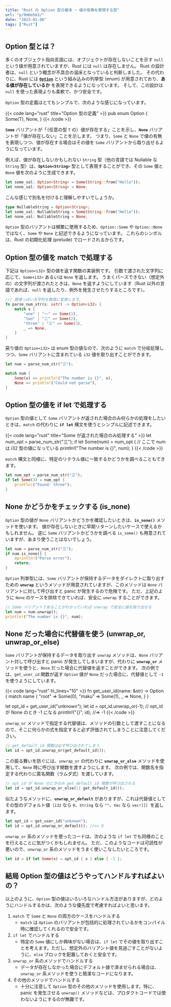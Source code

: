 ```yaml
---
title: "Rust の Option 型の基本 ─ 値の有無を表現する型"
url: "p/9m6m5m3/"
date: "2023-01-06"
tags: ["Rust"]
---
```


Option 型とは？
----

多くのオブジェクト指向言語には、オブジェクトが存在しないことを示す `null` という値が用意されていますが、Rust には `null` は存在しません。
Rust の設計者は、`null` という概念が不具合の温床となっていると判断しました。
その代わりに、Rust には [__`Option`__](https://doc.rust-lang.org/stable/std/option/enum.Option.html) という組み込みの列挙型 (enum) が用意されており、__ある値が存在しているか__ を表現できるようになっています。
そして、この設計は `null` を使った表現よりも柔軟で、かつ安全です。

`Option` 型の定義はとてもシンプルで、次のような感じになっています。

{{< code lang="rust" title="Option 型の定義" >}}
pub enum Option<T> {
    Some(T),
    None,
}
{{< /code >}}

__`Some`__ バリアントが「（任意の型 `T` の）値が存在する」ことを示し、__`None`__ バリアントが「値が存在しない」ことを示します。
つまり、`Some` と `None` で値の有無を表現しつつ、値が存在する場合はその値を `Some` バリアントから取り出せるようになっています。

例えば、値が存在しないかもしれない `String` 型（他の言語では Nullable な `String` 型）は、__`Option<String>`__ 型として表現することができ、その `Some` 値と `None` 値を次のように生成できます。

```rust
let some_val: Option<String> = Some(String::from("Hello"));
let none_val: Option<String> = None;
```

こんな感じで別名を付けると理解しやすいでしょうか。

```rust
type NullableString = Option<String>;
let some_val: NullableString = Some(String::from("Hello"));
let none_val: NullableString = None;
```

`Option` 型のバリアントは頻繁に使用するため、`Option::Some` や `Option::None` ではなく、`Some` や `None` と記述できるようになっています。
これらのシンボルは、Rust の初期化処理 (prelude) でロードされるからです。


Option 型の値を match で処理する
----

下記は `Option<i32>` 型の値を返す関数の実装例です。
引数で渡された文字列に応じて、`Some<i32>` あるいは `None` を返します。
うまくパースできない（想定外の）の文字列が渡されたときは、`None` を返すようにしています（Rust 以外の言語であれば、`null` を返したり、例外を発生させたりするところです）。

```rust
/// 数値っぽい文字列を数値に変換します。
fn parse_num_str(s: &str) -> Option<i32> {
    match s {
        "one" | "一" => Some(1),
        "two" | "二" => Some(2),
        "three" | "三" => Some(3),
        _ => None,
    }
}
```

戻り値の `Option<i32>` は enum 型の値なので、次のように `match` で分岐処理しつつ、`Some` バリアントに含まれている `i32` 値を取り出すことができます。

```rust
let num = parse_num_str("三");

match num {
    Some(x) => println!("The number is {}", x),
    None => println!("Could not parse"),
}
```


Option 型の値を if let で処理する
----

`Option` 型の値として `Some` バリアントが返された場合のみ何らかの処理をしたいときは、`match` の代わりに __`if let`__ 構文を使うとシンプルに記述できます。

{{< code lang="rust" title="Some が返された場合のみ処理する" >}}
let num_opt = parse_num_str("三");
if let Some(num) = num_opt {
    // ここで num は i32 型の値になっている
    println!("The number is {}", num);
}
{{< /code >}}

`match` 構文と同様に、特定のリテラル値に一致するかどうかを調べることもできます。

```rust
let num_opt = parse_num_str("三");
if let Some(3) = num_opt {
    println!("Found: three");
}
```


None かどうかをチェックする (is_none)
----

`Option` 型の値が `None` バリアントかどうかを確認したいときは、__`is_none()`__ メソッドを使います。
値が存在しないときに早期リターンしたいケースで使えるかもしれません。
逆に `Some` バリアントかどうかを調べる `is_some()` も用意されていますが、あまり使うことはないでしょう。

```rust
let num = parse_num_str("三");
if num.is_none() {
    eprintln!("Parse error");
    return;
}
```

`Option` 列挙型には、`Some` バリアントが保持するデータをダイレクトに取り出すための __`unwrap`__ というメソッドが用意されていますが、このメソッドは `None` バリアントに対して呼び出すと panic が発生するので危険です。
ただ、上記のように `None` のケースを排除できていれば、安全に `unwrap` することができます。

```rust
// Some バリアントであることがわかっていれば unwrap で安全に値を取り出せる
let num = num.unwrap();
println!("The number is {}", num);
```


None だった場合に代替値を使う (unwrap_or, unwrap_or_else)
----

`Some` バリアントが保持するデータを取り出す `unwrap` メソッドは、`None` バリアント対して呼び出すと panic が発生してしまいますが、代わりに __`unwrap_or`__ メソッドを使うと、`None` だった場合に代替値を返すことができます。
次の例では、`get_user_id` 関数が返す `Option` 値が `None` だった場合に、代替値として `-1` を使うようにしています。

{{< code lang="rust" hl_lines="10" >}}
fn get_user_id(name: &str) -> Option<i32> {
    match name {
        "root" => Some(0),
        "maku" => Some(1),
        _ => None,
    }
}

let opt_id = get_user_id("unknown");
let id = opt_id.unwrap_or(-1); // opt_id が None のとき -1 になる
println!("{}", id); //=> -1
{{< /code >}}

`unwrap_or` メソッドで指定する代替値は、メソッドの引数として渡すことになるので、そこに何らかの式を指定すると必ず評価されてしまうことに注意してください。

```rust
// get_default_id 関数は必ず呼び出されてしまう
let id = opt_id.unwrap_or(get_default_id());
```

この振る舞いを防ぐには、`unwrap_or` の代わりに __`unwrap_or_else`__ メソッドを使用して、`None` 時に呼び出す関数を渡すようにします。
次の例では、関数名を指定する代わりに匿名関数（ラムダ式）を渡しています。

```rust
// opt_id が None のときのみ get_default_id 関数が呼び出される
let id = opt_id.unwrap_or_else(|| get_default_id());
```

似たようなメソッドに、__`unwrap_or_default`__ がありますが、これは代替値としてその型のデフォルト値（`i32` なら `0`、`String` なら `""`、`Vec` なら `vec![]`）を返します。

```rust
let opt_id = get_user_id("unknown");
let id = opt_id.unwrap_or_default(); //=> 0
```

`unwrap_or` 系のメソッドを使ったコードは、次のような `if let` でも同様のことを行えることに気がつくかもしれません。
ただ、このようなコードは可読性が悪いので、`unwrap_or` 系のメソッドをうまく使いこなしたいところです。

```rust
let id = if let Some(x) = opt_id { x } else { -1 };
```


結局 Option 型の値はどうやってハンドルすればよいの？
----

以上のように、`Option` 型の値はいろいろなハンドル方法がありますが、どのようにハンドルするかは、次のような優先度で考慮すればよいと思います。

1. `match` で `Some` と `None` の両方のケースをハンドルする
   - `match` は `Option` のバリアントが包括的に処理されているかをコンパイル時に確認してくれるので安全です。
2. `if let` でハンドルする
   - 特定の `Some` 値にしか興味がない場合は、`if let` でその値を取り出すことを考えます。ただし、想定外のバリアント値を見過ごすことがないように、`else` ブロックを配置しておくと安全です。
3. `unwrap_or` 系のメソッドでハンドルする
   - データが存在しなかった場合にデフォルト値で済ませられる場合は、`unwrap_or` 系メソッドを使うと簡潔なコードになります。
3. その他のメソッドでハンドルする
   - 十分に注意して `Option` 型のその他のメソッドを使用します。特に、panic を発生させる `unwrap()` メソッドなどは、プロダクトコードでは使わないようにするのが無難です。

